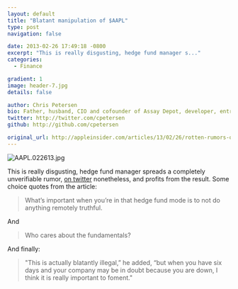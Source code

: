 ```yaml
---
layout: default
title: "Blatant manipulation of $AAPL"
type: post
navigation: false

date: 2013-02-26 17:49:18 -0800
excerpt: "This is really disgusting, hedge fund manager s..."
categories:
  - Finance

gradient: 1
image: header-7.jpg
details: false

author: Chris Petersen
bio: Father, husband, CIO and cofounder of Assay Depot, developer, entrepreneur and technologist.
twitter: http://twitter.com/cpetersen
github: http://github.com/cpetersen

original_url: http://appleinsider.com/articles/13/02/26/rotten-rumors-of-impossible-apple-stock-split-helps-fund-manager-clear-profits
---
```





 ![AAPL.022613.jpg](/attachments/d5eb46efebb894cd1fcc66cda1bd7afe/image.png) 

 This is really disgusting, hedge fund manager spreads a completely unverifiable rumor,  [on twitter](https://twitter.com/DougKass/statuses/306475843784425472)  nonetheless, and profits from the result. Some choice quotes from the article: 

 >  What’s important when you’re in that hedge fund mode is to not do anything remotely truthful. 

 And 

 >  Who cares about the fundamentals? 

 And finally:  

 >  "This is actually blatantly illegal,” he added, “but when you have six days and your company may be in doubt because you are down, I think it is really important to foment." 

 
